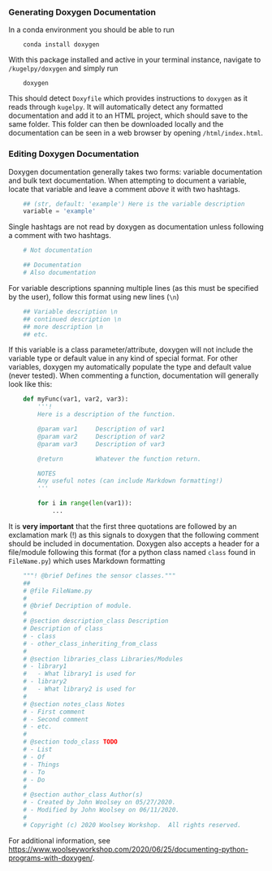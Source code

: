 ### Generating Doxygen Documentation
In a conda environment you should be able to run
```shell
    conda install doxygen
```
With this package installed and active in your terminal instance, navigate to `/kugelpy/doxygen` and simply run 
```shell
    doxygen
```
This should detect `Doxyfile` which provides instructions to `doxygen` as it reads through `kugelpy`. It will automatically detect any formatted documentation and add it to an HTML project, which should save to the same folder. This folder can then be downloaded locally and the documentation can be seen in a web browser by opening `/html/index.html`.

### Editing Doxygen Documentation
Doxygen documentation generally takes two forms: variable documentation and bulk text documentation. When attempting to document a variable, locate that variable and leave a comment *above* it with two hashtags. 
```python
    ## (str, default: 'example') Here is the variable description
    variable = 'example'
```
Single hashtags are not read by doxygen as documentation unless following a comment with two hashtags.
```python
    # Not documentation

    ## Documentation
    # Also documentation
```
For variable descriptions spanning multiple lines (as this must be specified by the user), follow this format using new lines (`\n`)
```python
    ## Variable description \n
    ## continued description \n
    ## more description \n
    ## etc.
```
If this variable is a class parameter/attribute, doxygen will not include the variable type or default value in any kind of special format. For other variables, doxygen my automatically populate the type and default value (never tested). When commenting a function, documentation will generally look like this:
```python
    def myFunc(var1, var2, var3):
        '''!
        Here is a description of the function.

        @param var1     Description of var1
        @param var2     Description of var2
        @param var3     Description of var3

        @return         Whatever the function return.

        NOTES
        Any useful notes (can include Markdown formatting!)
        '''

        for i in range(len(var1)):
            ...
```
It is **very important** that the first three quotations are followed by an exclamation mark (!) as this signals to doxygen that the following comment should be included in documentation. Doxygen also accepts a header for a file/module following this format (for a python class named `class` found in `FileName.py`) which uses Markdown formatting
```python
    """! @brief Defines the sensor classes."""
    ##
    # @file FileName.py
    #
    # @brief Decription of module.
    #
    # @section description_class Description
    # Description of class
    # - class
    # - other_class_inheriting_from_class
    #
    # @section libraries_class Libraries/Modules
    # - library1
    #   - What library1 is used for
    # - library2
    #   - What library2 is used for
    #
    # @section notes_class Notes
    # - First comment
    # - Second comment
    # - etc.
    #
    # @section todo_class TODO
    # - List
    # - Of 
    # - Things
    # - To
    # - Do
    #
    # @section author_class Author(s)
    # - Created by John Woolsey on 05/27/2020.
    # - Modified by John Woolsey on 06/11/2020.
    #
    # Copyright (c) 2020 Woolsey Workshop.  All rights reserved.
```
For additional information, see https://www.woolseyworkshop.com/2020/06/25/documenting-python-programs-with-doxygen/.